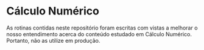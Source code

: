 # Cálculo Numérico

As rotinas contidas neste repositório foram escritas com vistas a melhorar o
nosso entendimento acerca do conteúdo estudado em Cálculo Numérico. Portanto,
não as utilize em produção.
